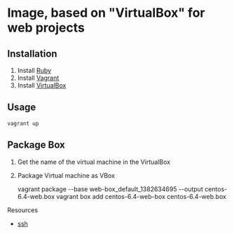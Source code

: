 Image, based on "VirtualBox" for web projects
==============================================

Installation
------------

1. Install [Ruby](http://www.ruby-lang.org)
2. Install [Vagrant](http://vagrantup.com)
3. Install [VirtualBox](http://virtualbox.org)

Usage
-----

    vagrant up

Package Box
-----------

1. Get the name of the virtual machine in the VirtualBox
2. Package Virtual machine as VBox

    vagrant package --base web-box_default_1382634695 --output centos-6.4-web.box
    vagrant box add centos-6.4-web-box centos-6.4-web.box

Resources

* [ssh](http://vds-admin.ru/unix-toolbox/ssh-scp)







